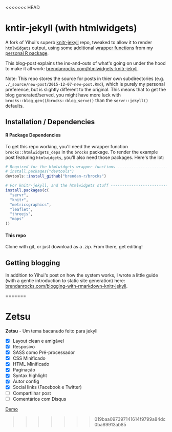 <<<<<<< HEAD
# kntir-jekyll (with htmlwidgets)

A fork of Yihui's superb [knitr-jekyll](https://github.com/yihui/knitr-jekyll) repo, tweaked to allow it to render [`htmlwidgets`](http://www.htmlwidgets.org/) output, using some additional [wrapper functions](https://github.com/brendan-R/brocks/blob/master/R/blog_stuff.R) from my [personal R package](https://github.com/brendan-R/brocks).

This blog-post explains the ins-and-outs of what's going on under the hood to make it all work: [brendanrocks.com/htmlwidgets-knitr-jekyll](http://brendanrocks.com/htmlwidgets-knitr-jekyll/).

Note: This repo stores the source for posts in thier own subdirectories (e.g. `./_source/new-post/2015-12-07-new-post.Rmd`), which is purely my personal preference, but is slightly different to the original. This means that to get the blog generated/served, you might have more luck with `brocks::blog_gen()`/`brocks::blog_serve()` than the `servr::jekyll()` defaults.

## Installation / Dependencies

#### R Package Dependencies

To get this repo working, you'll need the wrapper function `brocks::htmlwidgets_deps` in the `brocks` package. To render the example post featuring `htmlwidgets`, you'll also need those packages. Here's the lot:

```r
# Required for the htmlwidgets wrapper functions -----------------------------
# install.packages("devtools")
devtools::install_github("brendan-r/brocks")

# For knitr-jekyll, and the htmlwidgets stuff --------------------------------
install.packages(c(
  "servr",
  "knitr",
  "metricsgraphics",
  "leaflet",
  "threejs",
  "maps"
))

```

#### This repo

Clone with git, or just download as a .zip. From there, get editing!

## Getting blogging
In addition to Yihui's post on how the system works, I wrote a little guide (with a gentle introduction to static site generation) here:  [brendanrocks.com/blogging-with-rmarkdown-knitr-jekyll](http://brendanrocks.com/blogging-with-rmarkdown-knitr-jekyll/).

=======
# Zetsu

**Zetsu** - Um tema bacanudo feito para jekyll


  * [x] Layout clean e amigável
  * [x] Resposivo
  * [x] SASS como Pré-processador
  * [x] CSS Minificado
  * [x] HTML Minificado
  * [x] Paginação
  * [x] Syntax highlight
  * [x] Autor config
  * [x] Social links (Facebook e Twitter)
  * [ ] Compartilhar post
  * [ ] Comentários com Disqus

[Demo](http://nandomoreira.me/zetsu/)
>>>>>>> 019baa097397141614f9799a84dc0ba89913ab85
